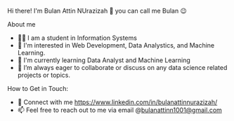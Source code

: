 Hi there! I'm Bulan Attin NUrazizah 👋 you can call me Bulan 😉

About me 
- 👩‍🎓 I am a student in Information Systems
- 👀 I'm interested in Web Development, Data Analystics, and Machine Learning.
- 🌱 I'm currently learning Data Analyst and Machine Learning
- 👯 I’m always eager to collaborate or discuss on any data science related projects or topics.

How to Get in Touch:
- 💬 Connect with me https://www.linkedin.com/in/bulanattinnurazizah/
- 📫 Feel free to reach out to me via email @bulanattinn1001@gmail.com
